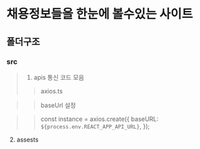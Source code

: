 # 채용정보들을 한눈에 볼수있는 사이트

## 폴더구조

### src
> 1. apis 통신 코드 모음
>> axios.ts 

>> baseUrl 설정

>>    const instance = axios.create({
>>        baseURL: `${process.env.REACT_APP_API_URL}`,
>>    });

2. assests 
    